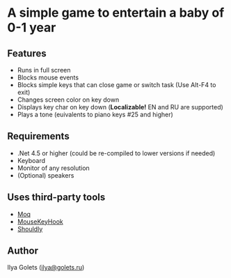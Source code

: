 # A simple game to entertain a baby of 0-1 year

## Features

* Runs in full screen
* Blocks mouse events
* Blocks simple keys that can close game or switch task (Use Alt-F4 to exit)
* Changes screen color on key down
* Displays key char on key down (**Localizable!** EN and RU are supported)
* Plays a tone (euivalents to piano keys #25 and higher)

## Requirements

* .Net 4.5 or higher (could be re-compiled to lower versions if needed)
* Keyboard
* Monitor of any resolution
* (Optional) speakers

## Uses third-party tools

* [Moq](https://github.com/Moq/moq4)
* [MouseKeyHook](https://github.com/gmamaladze/globalmousekeyhook)
* [Shouldly](https://github.com/shouldly/shouldly)

## Author
Ilya Golets (ilya@golets.ru)
